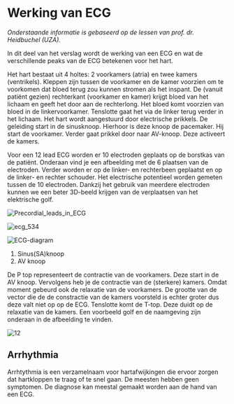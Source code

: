 # Werking van ECG



*Onderstaande informatie is gebaseerd op de lessen van prof. dr. Heidbuchel (UZA).* 

In dit deel van het verslag wordt de werking van een ECG en wat de verschillende peaks van de ECG betekenen voor het hart.

Het hart bestaat uit 4 holtes: 2 voorkamers (atria) en twee kamers (ventrikels). Kleppen zijn tussen de voorkamer en de kamer voorzien om te voorkomen dat bloed terug zou kunnen stromen als het inspant. De (vanuit patiënt gezien) rechterkant (voorkamer en kamer) krijgt bloed van het lichaam en geeft het door aan de rechterlong. Het bloed komt voorzien van bloed in de linkervoorkamer. Tenslotte gaat het via de linker terug verder in het lichaam. Het hart wordt aangestuurd door electrische prikkels. De geleiding start in de  sinusknoop. Hierhoor is deze knoop de pacemaker. Hij start de voorkamer. Verder gaat prikkel door naar AV-knoop. Deze activeert de kamers.

Voor een 12 lead ECG worden er 10 electroden geplaats op de borstkas van de patiënt. Onderaan vind je een afbeelding met de 6 plaatsen van de electroden. Verder worden er op de linker- en rechterbeen geplaatst en op de linker- en rechter schouder. Het electrische potentieel worden gemeten tussen de 10 electroden. Dankzij het gebruik van meerdere electroden kunnen we een beter 3D-beeld krijgen van de verplaatsen van het elektrische golf. 



![Precordial_leads_in_ECG](Precordial_leads_in_ECG.png)

![ecg_534](ecg_534.gif)

![ECG-diagram](Reizleitungssystem_1.png)

1. Sinus(SA)knoop
2. AV knoop

De P top representeert de contractie van de voorkamers. Deze start in de AV knoop. Vervolgens heb je de contractie van de (sterkere) kamers.  Omdat moment gebeurd ook de relaxatie van de voorkamers. De grootte van de vector die de de constractie van de kamers voorsteld is echter groter dus deze valt niet op op de ECG. Tenslotte komt de T-top. Deze duidt op de relaxatie van de kamers.  Een voorbeeld golf en de naamgeving zijn onderaan in de afbeelding te vinden. 

![12](12.jpg)

## Arrhythmia

Arrhtythmia is een verzamelnaam voor hartafwijkingen die ervoor zorgen dat hartkloppen te traag of te snel gaan. De meesten hebben geen symptomen. De diagnose kan meestal gemaakt worden aan de hand van een ECG.

